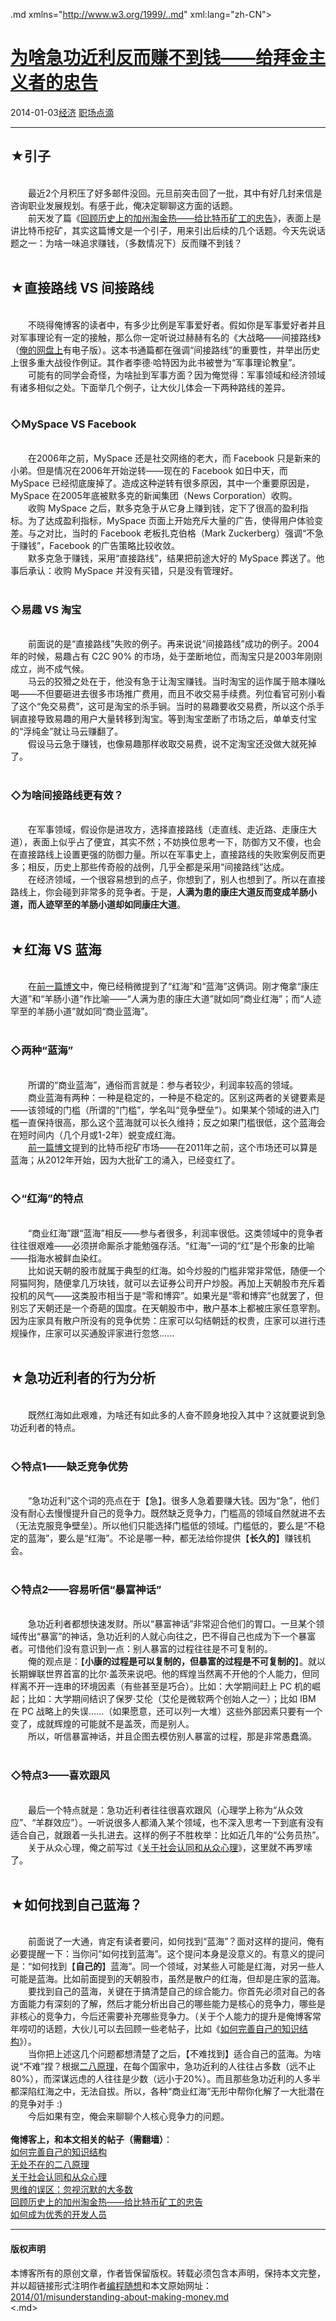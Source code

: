 <!DOCTYPE.md>
.md xmlns="http://www.w3.org/1999/..md" xml:lang="zh-CN">
<head>
<meta http-equiv="Content-Type" content="text.md; charset=utf-8" />
<meta name="generator" content="Python script by program.think@gmail.com" />
<meta name="provider" content="program-think.blogspot.com" />
<link type="text/css" rel="stylesheet" href="../../css/program-think.css" />
<title>为啥急功近利反而赚不到钱——给拜金主义者的忠告 - 编程随想的博客</title>
</head>
<body>
<div id="main" style="width:100%;">
<h1><a href="../../index.md" title="回到首页">为啥急功近利反而赚不到钱——给拜金主义者的忠告</a></h1>
<div class="post-info"><span class="date-header">2014-01-03</span><a href="../../tags/E7BB8FE6B58E.md" class="tag">经济</a> <a href="../../tags/E8818CE59CBAE782B9E6BBB4.md" class="tag">职场点滴</a> </div>
<hr>
<div class="post">
<h2>★引子</h2><br />&#12288;&#12288;最近2个月积压了好多邮件没回。元旦前突击回了一批，其中有好几封来信是咨询职业发展规划。有感于此，俺决定聊聊这方面的话题。<br />&#12288;&#12288;前天发了篇《<a href="../../2013/12/gold-rush-vs-bitcoin-fever.md">回顾历史上的加州淘金热——给比特币矿工的忠告</a>》，表面上是讲比特币挖矿，其实这篇博文是一个引子，用来引出后续的几个话题。今天先说话题之一：为啥一味追求赚钱，（多数情况下）反而赚不到钱？<a name='more'></a><!--program-think--><br /><br /><h2>★直接路线 VS 间接路线</h2><br />&#12288;&#12288;不晓得俺博客的读者中，有多少比例是军事爱好者。假如你是军事爱好者并且对军事理论有一定的接触，那么你一定听说过赫赫有名的《大战略——间接路线》（<a href="https://code.google.com/p/program-think/wiki/Books" target="_blank">俺的网盘上</a>有电子版）。这本书通篇都在强调“间接路线”的重要性，并举出历史上很多重大战役作例证。其作者李德·哈特因为此书被誉为“军事理论教皇”。<br />&#12288;&#12288;可能有的同学会奇怪，为啥扯到军事方面？因为俺觉得：军事领域和经济领域有诸多相似之处。下面举几个例子，让大伙儿体会一下两种路线的差异。<br /><br /><h3>◇MySpace VS Facebook</h3><br />&#12288;&#12288;在2006年之前，MySpace 还是社交网络的老大，而 Facebook 只是新来的小弟。但是情况在2006年开始逆转——现在的 Facebook 如日中天，而 MySpace 已经彻底废掉了。造成这种逆转有很多原因，其中一个重要原因是，MySpace 在2005年底被默多克的新闻集团（News Corporation）收购。<br />&#12288;&#12288;收购 MySpace 之后，默多克急于从它身上赚到钱，定下了很高的盈利指标。为了达成盈利指标，MySpace 页面上开始充斥大量的广告，使得用户体验变差。与之对比，当时的 Facebook 老板扎克伯格（Mark Zuckerberg）强调“不急于赚钱”，Facebook 的广告策略比较收敛。<br />&#12288;&#12288;默多克急于赚钱，采用“直接路线”，结果把前途大好的 MySpace 葬送了。他事后承认：收购 MySpace 并没有买错，只是没有管理好。<br /><br /><h3>◇易趣 VS 淘宝</h3><br />&#12288;&#12288;前面说的是“直接路线”失败的例子。再来说说“间接路线”成功的例子。2004年的时候，易趣占有 C2C 90% 的市场，处于垄断地位，而淘宝只是2003年刚刚成立，尚不成气候。<br />&#12288;&#12288;马云的狡猾之处在于，他没有急于让淘宝赚钱。当时淘宝的运作属于赔本赚吆喝——不但要砸进去很多市场推广费用，而且不收交易手续费。列位看官可别小看了这个“免交易费”，这可是淘宝的杀手锏。当时的易趣要收交易费，所以这个杀手锏直接导致易趣的用户大量转移到淘宝。等到淘宝垄断了市场之后，单单支付宝的“浮纯金”就让马云赚翻了。<br />&#12288;&#12288;假设马云急于赚钱，也像易趣那样收取交易费，说不定淘宝还没做大就死掉了。<br /><br /><h3>◇为啥间接路线更有效？</h3><br />&#12288;&#12288;在军事领域，假设你是进攻方，选择直接路线（走直线、走近路、走康庄大道），表面上似乎占了便宜，其实不然；不妨换位思考一下，防御方又不傻，也会在直接路线上设置更强的防御力量。所以在军事史上，直接路线的失败案例反而更多；相反，历史上那些传奇般的战例，几乎全都是采用“间接路线”达成。<br />&#12288;&#12288;在经济领域，一个很容易想到的点子，你想到了，别人也想到了。所以在直接路线上，你会碰到非常多的竞争者。于是，<b>人满为患的康庄大道反而变成羊肠小道，而人迹罕至的羊肠小道却如同康庄大道</b>。<br /><br /><h2>★红海 VS 蓝海</h2><br />&#12288;&#12288;在<a href="../../2013/12/gold-rush-vs-bitcoin-fever.md">前一篇博文</a>中，俺已经稍微提到了“红海”和“蓝海”这俩词。刚才俺拿“康庄大道”和“羊肠小道”作比喻——“人满为患的康庄大道”就如同“商业红海”；而“人迹罕至的羊肠小道”就如同“商业蓝海”。<br /><br /><h3>◇两种“蓝海”</h3><br />&#12288;&#12288;所谓的“商业蓝海”，通俗而言就是：参与者较少，利润率较高的领域。<br />&#12288;&#12288;商业蓝海有两种：一种是稳定的，一种是不稳定的。区别这两者的关键要素是——该领域的门槛（所谓的“门槛”，学名叫“竞争壁垒”）。如果某个领域的进入门槛一直保持很高，那么这个蓝海就可以长久维持；反之如果门槛很低，这个蓝海会在短时间内（几个月或1-2年）蜕变成红海。<br />&#12288;&#12288;<a href="../../2013/12/gold-rush-vs-bitcoin-fever.md">前一篇博文</a>提到的比特币挖矿市场——在2011年之前，这个市场还可以算是蓝海；从2012年开始，因为大批矿工的涌入，已经变红了。<br /><br /><h3>◇“红海”的特点</h3><br />&#12288;&#12288;“商业红海”跟“蓝海”相反——参与者很多，利润率很低。这类领域中的竞争者往往很艰难——必须拼命厮杀才能勉强存活。“红海”一词的“红”是个形象的比喻——指海水被鲜血染红。<br />&#12288;&#12288;比如说天朝的股市就属于典型的红海。如今炒股的门槛非常非常低，随便一个阿猫阿狗，随便拿几万块钱，就可以去证券公司开户炒股。再加上天朝股市充斥着投机的风气——这类股市相当于是“零和博弈”。如果光是“零和博弈”也就罢了，但别忘了天朝还是一个奇葩的国度。在天朝股市中，散户基本上都被庄家任意宰割。因为庄家具有散户所没有的竞争优势：庄家可以勾结朝廷的权贵，庄家可以进行违规操作，庄家可以买通股评家进行忽悠......<br /><br /><h2>★急功近利者的行为分析</h2><br />&#12288;&#12288;既然红海如此艰难，为啥还有如此多的人奋不顾身地投入其中？这就要说到急功近利者的特点。<br /><br /><h3>◇特点1——缺乏竞争优势</h3><br />&#12288;&#12288;“急功近利”这个词的亮点在于【急】。很多人急着要赚大钱。因为“急”，他们没有耐心去慢慢提升自己的竞争力。既然缺乏竞争力，门槛高的领域自然就进不去（无法克服竞争壁垒）。所以他们只能选择门槛低的领域。门槛低的，要么是“不稳定的蓝海”，要么是“红海”。不论是哪一种，都无法给你提供【<b>长久的</b>】赚钱机会。<br /><br /><h3>◇特点2——容易听信“暴富神话”</h3><br />&#12288;&#12288;急功近利者都想快速发财。所以“暴富神话”非常迎合他们的胃口。一旦某个领域传出“暴富”的神话，急功近利的人就心向往之，巴不得自己也成为下一个暴富者。可惜他们没有意识到一点：别人暴富的过程往往是不可复制的。<br />&#12288;&#12288;俺的观点是：【<b>小康的过程是可以复制的，但暴富的过程是不可复制的</b>】。就以长期蝉联世界首富的比尔·盖茨来说吧。他的辉煌当然离不开他的个人能力，但同样离不开一连串的环境因素（有些甚至是巧合）。比如：大学期间赶上 PC 机的崛起；比如：大学期间结识了保罗·艾伦（艾伦是微软两个创始人之一）；比如 IBM 在 PC 战略上的失误......（如果愿意，还可以列一大堆）这些外部因素只要有一个变了，成就辉煌的可能就不是盖茨，而是别人。<br />&#12288;&#12288;所以，听信暴富神话，并且企图去模仿别人暴富的过程，那是非常愚蠢滴。<br /><br /><h3>◇特点3——喜欢跟风</h3><br />&#12288;&#12288;最后一个特点就是：急功近利者往往很喜欢跟风（心理学上称为“从众效应”、“羊群效应”）。一听说很多人都涌入某个领域，也不深入思考一下到底有没有适合自己，就跟着一头扎进去。这样的例子不胜枚举：比如近几年的“公务员热”。<br />&#12288;&#12288;关于从众心理，俺之前写过《<a href="http://program-think.blogspot.de/2010/05/about-social-proof..md">关于社会认同和从众心理</a>》，这里就不再罗嗦了。<br /><br /><h2>★如何找到自己蓝海？</h2><br />&#12288;&#12288;前面说了一大通，肯定有读者要问，如何找到“蓝海”？面对这样的提问，俺有必要提醒一下：当你问“如何找到蓝海”。这个提问本身是没意义的。有意义的提问是：“如何找到【<b>自己的</b>】蓝海”。同一个领域，对某些人可能是红海，对另一些人可能是蓝海。比如前面提到的天朝股市，虽然是散户的红海，但却是庄家的蓝海。<br />&#12288;&#12288;要找到自己的蓝海，关键在于搞清楚自己的综合能力。你首先必须对自己的各方面能力有深刻的了解，然后才能分析出自己的哪些能力是核心的竞争力，哪些是非核心的竞争力，今后还需要补充哪些竞争力。（关于个人能力的提升是俺博客常年唠叨的话题，大伙儿可以去回顾一些老帖子，比如《<a href="../../2013/09/knowledge-structure.md">如何完善自己的知识结构</a>》）。<br />&#12288;&#12288;当你把上述这几个问题都想清楚了之后，【不难找到】适合自己的蓝海。为啥说“不难”捏？根据<a href="../../2009/02/80-20-principle-0-overview.md">二八原理</a>，在每个国家中，急功近利的人往往占多数（远不止80%），而深谋远虑的人往往是少数（远小于20%）。而且那些急功近利的人多半都深陷红海之中，无法自拔。所以，各种“商业红海”无形中帮你化解了一大批潜在的竞争对手 :)<br />&#12288;&#12288;今后如果有空，俺会来聊聊个人核心竞争力的问题。<br /><br /><b>俺博客上，和本文相关的帖子（需翻墙）</b>：<br /><a href="../../2013/09/knowledge-structure.md">如何完善自己的知识结构</a><br /><a href="../../2009/02/80-20-principle-0-overview.md">无处不在的二八原理</a><br /><a href="http://program-think.blogspot.de/2010/05/about-social-proof..md">关于社会认同和从众心理</a><br /><a href="../../2010/07/silent-proof.md">思维的误区：忽视沉默的大多数</a><br /><a href="../../2013/12/gold-rush-vs-bitcoin-fever.md">回顾历史上的加州淘金热——给比特币矿工的忠告</a><br /><a href="../../2009/01/0.md">如何成为优秀的开发人员</a><div class="blogger-post-footer">
</div>
<hr>
<div class="copyright">
<h4>版权声明</h4>
本博客所有的原创文章，作者皆保留版权。转载必须包含本声明，保持本文完整，并以超链接形式注明作者<a href="mailto:program.think@gmail.com">编程随想</a>和本文原始网址：<br>
<a href="2014/01/misunderstanding-about-making-money.md">2014/01/misunderstanding-about-making-money.md</a>
</div>
</div>
</body>
<.md>
